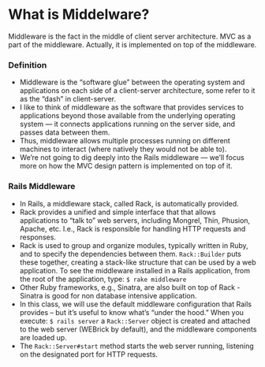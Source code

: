 # What is Middelware?

Middleware is the fact in the middle of client server architecture. MVC as a part of the middleware. Actually, it is implemented on top of the middleware.

### Definition
- Middleware is the “software glue” between the operating system and applications on each side of a client-server architecture, some refer to it as the “dash” in client-server.
- I like to think of middleware as the software that provides services to applications beyond those available from the underlying operating system — it connects applications running on the server side, and passes data between them.
- Thus, middleware allows multiple processes running on different machines to interact (where natively they would not be able to).
- We’re not going to dig deeply into the Rails middleware — we’ll focus more on how the MVC design pattern is implemented on top of it.

### Rails Middleware
- In Rails, a middleware stack, called Rack, is automatically provided.
- Rack provides a unified and simple interface that that allows applications to “talk to” web servers, including Mongrel, Thin, Phusion, Apache, etc. I.e., Rack is responsible for handling HTTP requests and responses.
- Rack is used to group and organize modules, typically written in Ruby, and to specify the dependencies between them. `Rack::Builder` puts these together, creating a stack-like structure that can be used by a web application. To see the middleware installed in a Rails application, from the root of the application, type: `$ rake middleware`
- Other Ruby frameworks, e.g., Sinatra, are also built on top of Rack - Sinatra is good for non database intensive application.
- In this class, we will use the default middleware configuration that Rails provides – but it’s useful to know what’s “under the hood.” When you execute: `$ rails server` a `Rack::Server` object is created and attached to the web server (WEBrick by default), and the middleware components are loaded up.
- The `Rack::Server#start` method starts the web server running, listening on the designated port for HTTP requests.
